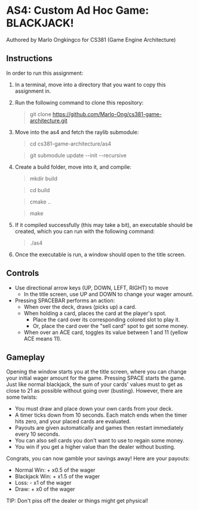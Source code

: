 # AS4: Custom Ad Hoc Game: BLACKJACK!

Authored by Marlo Ongkingco for CS381 (Game Engine Architecture)

## Instructions

In order to run this assignment:

1. In a terminal, move into a directory that you want to copy this assignment in.
2. Run the following command to clone this repository:

   > git clone https://github.com/Marlo-Ong/cs381-game-architecture.git
   >
3. Move into the as4 and fetch the raylib submodule:

   > cd cs381-game-architecture/as4

   > git submodule update --init --recursive

4. Create a build folder, move into it, and compile:

   > mkdir build

   > cd build

   > cmake ..

   > make

5. If it compiled successfully (this may take a bit), an executable should be created, which you can run with the following command:

   > ./as4

6. Once the executable is run, a window should open to the title screen.

## Controls

- Use directional arrow keys (UP, DOWN, LEFT, RIGHT) to move
   - In the title screen, use UP and DOWN to change your wager amount.
- Pressing SPACEBAR performs an action:
   - When over the deck, draws (picks up) a card.
   - When holding a card, places the card at the player's spot.
      - Place the card over its corresponding colored slot to play it.
      - Or, place the card over the "sell card" spot to get some money.
   - When over an ACE card, toggles its value between 1 and 11 (yellow ACE means 11).

## Gameplay

Opening the window starts you at the title screen, where you can change your initial wager amount for the game.
Pressing SPACE starts the game. Just like normal blackjack, the sum of your cards' values must to get as close to 21 as possible without going over (busting). However, there are some twists:
   - You must draw and place down your own cards from your deck.
   - A timer ticks down from 10 seconds. Each match ends when the timer hits zero, and your placed cards are evaluated.
   - Payouts are given automatically and games then restart immediately every 10 seconds.
   - You can also sell cards you don't want to use to regain some money.
   - You win if you get a higher value than the dealer without busting.

Congrats, you can now gamble your savings away! Here are your payouts:
   - Normal Win: + x0.5 of the wager
   - Blackjack Win: + x1.5 of the wager
   - Loss: - x1 of the wager
   - Draw: + x0 of the wager

TIP: Don't piss off the dealer or things might get physical!